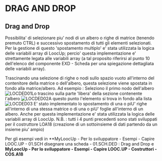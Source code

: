 # DRAG AND DROP

## Drag and Drop
Possibilita' di selezionare piu' nodi di un albero o righe di matrice (tenendo premuto CTRL) e successivo spostamento di tutti gli elementi selezionati. Per la gestione di questo 'spostamento multiplo' e' stata utilizzata la logica delle variabili array di LoocUp; percio' questa implementazione e' strettamente legata alle variabili array (a tal proposito riferirsi al punto 10 dell'elenco del componente EXD - Scheda per una spiegazione dettagliata delle variabili array).

Trascinando una selezione di righe o nodi sullo spazio vuoto all'interno del contenitore della matrice o dell'albero, questa selezione viene spostata in fondo alla matrice/albero.
Ad esempio :  Seleziono il primo nodo dell'albero
![LOCDED01](http://doc.smeup.com/immagini/MBDOC_OPE-LOCDED/LOCDED01.png)Lo trascino sulla parte 'libera' della sezione contenente l'albero
![LOCDED02](http://doc.smeup.com/immagini/MBDOC_OPE-LOCDED/LOCDED02.png)A questo punto l'elemento si trova in fondo alla lista
![LOCDED03](http://doc.smeup.com/immagini/MBDOC_OPE-LOCDED/LOCDED03.png)
E' stato implementato lo spostamento di una o piU' righe all'interno di una stessa matrice o di una o piU' foglie all'interno di un albero. Anche per questa implementazione e' stata utilizzata la logica delle variabili array di LoocUp.
N.B. :  tutti i 4 punti precedenti sono stati sviluppati per il costruttore LOA18 (creazione di un sottoinsieme di dati partendo da un insieme piu' ampio)

Per gli esempi vedi in
**MyLoocUp - Per lo sviluppatore - Esempi - Capire LOOC.UP - 01.SCH disegnare una scheda - 01.SCH.DED :  Drag and Drop
e
**MyLoocUp - Per lo sviluppatore - Esempi - Capire LOOC.UP - Costruttori - COS.A18**
